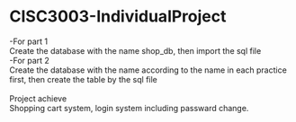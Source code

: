# CISC3003-IndividualProject
-For part 1 <br />
Create the database with the name shop_db, then import the sql file <br />
-For part 2 <br />
Create the database with the name according to the name in each practice first, then create the table by the sql file <br />
<br/>
Project achieve<br/>
Shopping cart system, login system including passward change.
